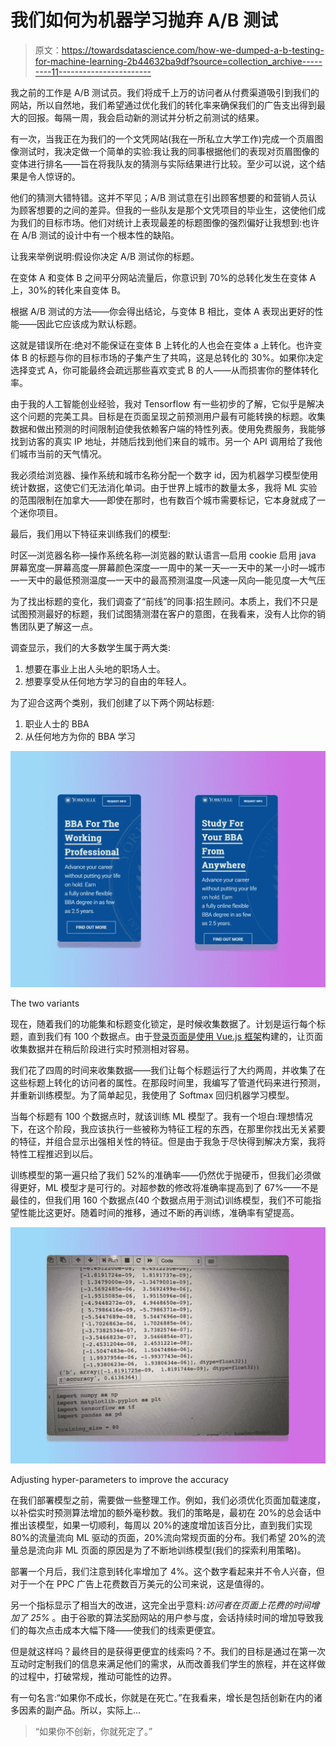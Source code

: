 # 我们如何为机器学习抛弃 A/B 测试

> 原文：<https://towardsdatascience.com/how-we-dumped-a-b-testing-for-machine-learning-2b44632ba9df?source=collection_archive---------11----------------------->

我之前的工作是 A/B 测试员。我们将成千上万的访问者从付费渠道吸引到我们的网站，所以自然地，我们希望通过优化我们的转化率来确保我们的广告支出得到最大的回报。每隔一周，我会启动新的测试并分析之前测试的结果。

有一次，当我正在为我们的一个文凭网站(我在一所私立大学工作)完成一个页眉图像测试时，我决定做一个简单的实验:我让我的同事根据他们的表现对页眉图像的变体进行排名——旨在将我队友的猜测与实际结果进行比较。至少可以说，这个结果是令人惊讶的。

他们的猜测大错特错。这并不罕见；A/B 测试意在引出顾客想要的和营销人员认为顾客想要的之间的差异。但我的一些队友是那个文凭项目的毕业生，这使他们成为我们的目标市场。他们对统计上表现最差的标题图像的强烈偏好让我想到:也许在 A/B 测试的设计中有一个根本性的缺陷。

让我来举例说明:假设你决定 A/B 测试你的标题。

在变体 A 和变体 B 之间平分网站流量后，你意识到 70%的总转化发生在变体 A 上，30%的转化来自变体 B。

根据 A/B 测试的方法——你会得出结论，与变体 B 相比，变体 A 表现出更好的性能——因此它应该成为默认标题。

这就是错误所在:绝对不能保证在变体 B 上转化的人也会在变体 a 上转化。也许变体 B 的标题与你的目标市场的子集产生了共鸣，这是总转化的 30%。如果你决定选择变式 A，你可能最终会疏远那些喜欢变式 B 的人——从而损害你的整体转化率。

由于我的人工智能创业经验，我对 Tensorflow 有一些初步的了解，它似乎是解决这个问题的完美工具。目标是在页面呈现之前预测用户最有可能转换的标题。收集数据和做出预测的时间限制迫使我依赖客户端的特性列表。使用免费服务，我能够找到访客的真实 IP 地址，并随后找到他们来自的城市。另一个 API 调用给了我他们城市当前的天气情况。

我必须给浏览器、操作系统和城市名称分配一个数字 id，因为机器学习模型使用统计数据，这使它们无法消化单词。由于世界上城市的数量太多，我将 ML 实验的范围限制在加拿大——即使在那时，也有数百个城市需要标记，它本身就成了一个迷你项目。

最后，我们用以下特征来训练我们的模型:

时区—浏览器名称—操作系统名称—浏览器的默认语言—启用 cookie 启用 java 屏幕宽度—屏幕高度—屏幕颜色深度—一周中的某一天—一天中的某一小时—城市—一天中的最低预测温度—一天中的最高预测温度—风速—风向—能见度—大气压

为了找出标题的变化，我们调查了“前线”的同事:招生顾问。本质上，我们不只是试图预测最好的标题，我们试图猜测潜在客户的意图，在我看来，没有人比你的销售团队更了解这一点。

调查显示，我们的大多数学生属于两大类:

1.  想要在事业上出人头地的职场人士。
2.  想要享受从任何地方学习的自由的年轻人。

为了迎合这两个类别，我们创建了以下两个网站标题:

1.  职业人士的 BBA
2.  从任何地方为你的 BBA 学习

![](img/3aa42f5365e5fee652117c4e3ad84944.png)

The two variants

现在，随着我们的功能集和标题变化锁定，是时候收集数据了。计划是运行每个标题，直到我们有 100 个数据点。由于[登录页面是使用 Vue.js 框架](https://medium.com/@sarimhaq/why-landing-page-management-sucks-and-how-google-sheets-came-to-the-rescue-459c9073dbdf)构建的，让页面收集数据并在稍后阶段进行实时预测相对容易。

我们花了四周的时间来收集数据——我们让每个标题运行了大约两周，并收集了在这些标题上转化的访问者的属性。在那段时间里，我编写了管道代码来进行预测，并重新训练模型。为了简单起见，我使用了 Softmax 回归机器学习模型。

当每个标题有 100 个数据点时，就该训练 ML 模型了。我有一个坦白:理想情况下，在这个阶段，我应该执行一些被称为特征工程的东西，在那里你找出无关紧要的特征，并组合显示出强相关性的特征。但是由于我急于尽快得到解决方案，我将特性工程推迟到以后。

训练模型的第一遍只给了我们 52%的准确率——仍然优于抛硬币，但我们必须做得更好，ML 模型才是可行的。对超参数的修改将准确率提高到了 67%——不是最佳的，但我们用 160 个数据点(40 个数据点用于测试)训练模型，我们不可能指望性能比这更好。随着时间的推移，通过不断的再训练，准确率有望提高。

![](img/48435f82d527c70e1a3970cef07bc605.png)

Adjusting hyper-parameters to improve the accuracy

在我们部署模型之前，需要做一些整理工作。例如，我们必须优化页面加载速度，以补偿实时预测算法增加的额外毫秒数。我们的策略是，最初在 20%的总会话中推出该模型，如果一切顺利，每周以 20%的速度增加该百分比，直到我们实现 80%的流量流向 ML 驱动的页面，20%流向常规页面的分布。我们希望 20%的流量总是流向非 ML 页面的原因是为了不断地训练模型(我们的探索利用策略)。

部署一个月后，我们注意到转化率增加了 4%。这个数字看起来并不令人兴奋，但对于一个在 PPC 广告上花费数百万美元的公司来说，这是值得的。

另一个指标显示了相当大的改进，这完全出乎意料:*访问者在页面上花费的时间增加了 25%* 。由于谷歌的算法奖励网站的用户参与度，会话持续时间的增加导致我们的每次点击成本大幅下降——使我们的线索更便宜。

但是就这样吗？最终目的是获得更便宜的线索吗？不。我们的目标是通过在第一次互动时定制我们的信息来满足他们的需求，从而改善我们学生的旅程，并在这样做的过程中，打破常规，推动可能性的边界。

有一句名言:“如果你不成长，你就是在死亡。”在我看来，增长是包括创新在内的诸多因素的副产品。所以，实际上…

> “如果你不创新，你就死定了。”